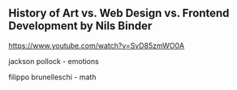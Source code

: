 ## History of Art vs. Web Design vs. Frontend Development by Nils Binder

https://www.youtube.com/watch?v=SvD85zmWO0A

jackson pollock - emotions

filippo brunelleschi - math
